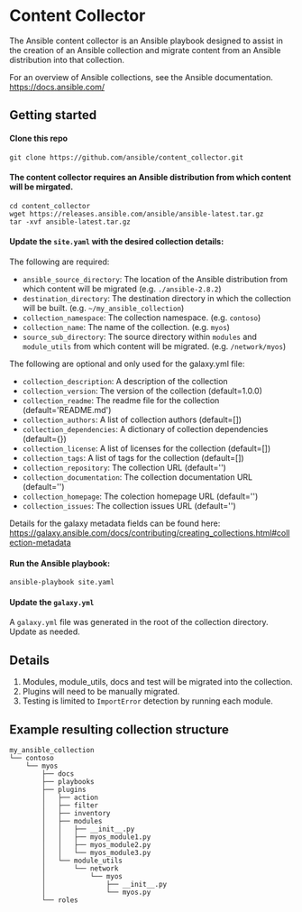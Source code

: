 # Content Collector

The Ansible content collector is an Ansible playbook designed to assist in the creation of an Ansible collection and migrate content from an Ansible distribution into that collection.

For an overview of Ansible collections, see the Ansible documentation. https://docs.ansible.com/

## Getting started

#### Clone this repo

```
git clone https://github.com/ansible/content_collector.git
```

#### The content collector requires an Ansible distribution from which content will be mirgated.

```
cd content_collector
wget https://releases.ansible.com/ansible/ansible-latest.tar.gz
tar -xvf ansible-latest.tar.gz
```

#### Update the `site.yaml` with the desired collection details:

The following are required:

- `ansible_source_directory`: The location of the Ansible distribution from which content will be migrated (e.g. `./ansible-2.8.2`)
- `destination_directory`: The destination directory in which the collection will be built. (e.g. `~/my_ansible_collection`)
- `collection_namespace`: The collection namespace. (e.g. `contoso`)
- `collection_name`: The name of the collection. (e.g. `myos`)
- `source_sub_directory`: The source directory within `modules` and `module_utils` from which content will be migrated. (e.g. `/network/myos`)

The following are optional and only used for the galaxy.yml file:

- `collection_description`: A description of the collection
- `collection_version`: The version of the collection (default=1.0.0)
- `collection_readme`: The readme file for the collection (default='README.md')
- `collection_authors`: A list of collection authors (default=[])
- `collection_dependencies`: A dictionary of collection dependencies (default={})
- `collection_license`: A list of licenses for the collection (default=[])
- `collection_tags`: A list of tags for the collection (default=[])
- `collection_repository`: The collection URL (default='')
- `collection_documentation`: The collection documentation URL (default='')
- `collection_homepage`: The colection homepage URL (default='')
- `collection_issues`: The collection issues URL (default='')

Details for the galaxy metadata fields can be found here: https://galaxy.ansible.com/docs/contributing/creating_collections.html#collection-metadata

#### Run the Ansible playbook:

```
ansible-playbook site.yaml
```

#### Update the `galaxy.yml`

A `galaxy.yml` file was generated in the root of the collection directory.  Update as needed.

## Details

1) Modules, module_utils, docs and test will be migrated into the collection.
2) Plugins will need to be manually migrated.
3) Testing is limited to `ImportError` detection by running each module.


## Example resulting collection structure

```
my_ansible_collection
└── contoso
    └── myos
        ├── docs
        ├── playbooks
        ├── plugins
        │   ├── action
        │   ├── filter
        │   ├── inventory
        │   ├── modules
        │   │   ├── __init__.py
        │   │   ├── myos_module1.py
        │   │   ├── myos_module2.py
        │   │   └── myos_module3.py
        │   └── module_utils
        │       └── network
        │           └── myos
        │               ├── __init__.py
        │               └── myos.py
        └── roles
```
